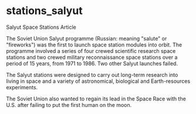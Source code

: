 # stations_salyut
Salyut Space Stations Article

The Soviet Union Salyut programme (Russian: meaning "salute" or "fireworks") was the first to launch space station modules into orbit. The programme involved a series of four crewed scientific research space stations and two crewed military reconnaissance space stations over a period of 15 years, from 1971 to 1986. Two other Salyut launches failed.

The Salyut stations were designed to carry out long-term research into living in space and a variety of astronomical, biological and Earth-resources experiments.

The Soviet Union also wanted to regain its lead in the Space Race with the U.S. after failing to put the first human on the moon.
